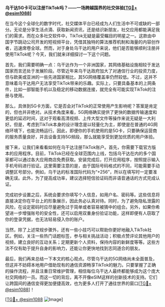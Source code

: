 **乌干达5G卡可以注册TikTok吗？——一场跨越国界的社交体验[[TG💪+ @esim1088](https://t.me/s/esim1088)]**

在当今这个全球化的数字时代，社交媒体平台已经成为人们生活中不可或缺的一部分。无论是分享生活点滴、获取新闻资讯，还是结识新朋友，社交应用都能满足我们的需求。而在众多社交软件中，TikTok无疑是最受瞩目的明星之一。这款由中国字节跳动公司开发的短视频平台，凭借其独特的算法推荐机制和海量的内容创作者，迅速席卷全球。然而，对于身处乌干达的用户来说，他们是否能够顺利注册并使用TikTok呢？今天，我们就来详细探讨一下这个问题。

首先，我们需要明确一点：乌干达作为一个非洲国家，其网络基础设施相较于发达国家而言还处于发展阶段。尽管近年来乌干达政府加大了对通信行业的投资力度，但与欧美或亚洲的一些先进国家相比，其5G网络覆盖率仍然较低。不过，这并不意味着乌干达用户无法享受TikTok带来的乐趣。实际上，只要具备基本的上网条件，比如一部智能手机以及稳定的移动数据连接，就完全有可能实现TikTok的注册与使用。

那么，具体到5G卡方面，它是否会对TikTok的正常使用产生影响呢？答案是肯定的，但也并非绝对。从技术角度来看，5G网络确实提供了更快的数据传输速度和更低的延迟时间，这对于观看高清视频、上传大型文件等操作来说无疑是一大利好。但是，考虑到TikTok本身的设计理念是以轻量化为主，即使是在普通的4G网络环境下，也能流畅运行。因此，即便你的手机使用的是5G卡，只要确保运营商的服务质量良好，并且设备支持5G频段，那么就能享受到更加优质的用户体验。

接下来，让我们来看看如何在乌干达注册TikTok账户。首先，你需要下载官方版本的应用程序。目前，TikTok已经在全球范围内上线，包括乌干达在内的多个国家都可以通过各大应用商店免费获取。安装完成后，打开应用程序，按照提示输入手机号码进行验证。这里需要注意的是，由于国际号码格式的不同，可能需要手动调整区号部分。例如，乌干达的标准国际代码为“+256”，所以在填写时一定要准确无误。此外，为了提高成功率，建议选择短信验证码而非语音通话的方式完成认证。

完成初步设置之后，系统会要求你填写个人信息，如用户名、密码等。这些信息将直接决定你在平台上的形象展示，因此务必认真对待。同时，为了避免隐私泄露的风险，在设定密码时应尽量避免过于简单或者容易被猜中的组合。另外，如果你希望进一步增强账号的安全性，还可以启用双重身份验证功能，这样即便有人窃取了你的登录凭据，也无法轻易侵入你的账户。

当然，除了上述常规步骤外，还有一些小技巧可以帮助你更好地融入TikTok社区。例如，关注一些热门话题标签，参与相关挑战活动；积极点赞评论其他用户的视频，建立良好的互动关系；定期更新个人资料，保持内容的新鲜度等等。这些方法不仅有助于提升自身的影响力，还能让你更快地找到志同道合的朋友。

最后，我们再来总结一下本文的核心观点。尽管乌干达的5G网络尚未全面普及，但这并不妨碍本地用户借助现有的通信资源畅享TikTok的魅力。只要掌握了正确的操作流程，并且注重日常维护管理，相信每位乌干达人最终都能够成为这个庞大社交网络的一员。而这一切的背后，离不开像eSIM这样的创新技术的支持。它们让跨国间的通信变得更加便捷高效，也为更多人打开了通往世界的窗口[[TG💪+ @esim1088](https://t.me/s/esim1088)]！

[[TG💪+ @esim1088](https://t.me/s/esim1088) ![Image](https://i.postimg.cc/4NQfJmqS/Snipaste-2025-05-13-00-14-12.png)]